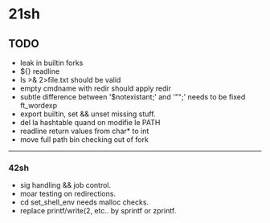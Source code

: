 # 21sh

## TODO

- leak in builtin forks
- ${} readline
- ls >& 2>file.txt should be valid
- empty cmdname with redir should apply redir
- subtle difference between '$notexistant;' and '"";' needs to be fixed ft_wordexp
- export builtin, set && unset missing stuff.
- del la hashtable quand on modifie le PATH
- readline return values from char* to int
- move full path bin checking out of fork

------------------------------------
### 42sh

- sig handling && job control.
- moar testing on redirections.
- cd set_shell_env needs malloc checks.
- replace printf/write(2, etc.. by sprintf or zprintf.
